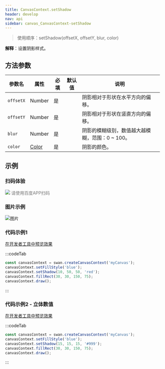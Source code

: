 ```yaml
---
title: CanvasContext.setShadow
header: develop
nav: api
sidebar: canvas_CanvasContext-setShadow
---
```


 

> 使用顺序：setShadow(offsetX, offsetY, blur, color)

**解释**：设置阴影样式。

 
## 方法参数

 

|参数名|属性|必填|默认值|说明|
|----|----|----|---|---|
| `offsetX`|Number|是|| 阴影相对于形状在水平方向的偏移。|
| `offsetY`|Number|是||阴影相对于形状在竖直方向的偏移。|
| `blur `|Number|是||阴影的模糊级别，数值越大越模糊，范围：0 ~ 100。 |
| `color`| [Color](/develop/api/canvas_color/) |是||阴影的颜色。 |
## 示例

 
### 扫码体验

<div class='scan-code-container'>
    <img src="https://b.bdstatic.com/miniapp/assets/images/doc_demo/pages_createCanvasContext.png" class="demo-qrcode-image" />
    <font color=#777 12px>请使用百度APP扫码</font>
</div>

###  图片示例  
![图片](../../../../img/api/canvas/setShadow.png)

### 代码示例1 

<a href="swanide://fragment/9e80840b183a93ec01b126abac5dd1a81573719669152" title="在开发者工具中预览效果" target="_self">在开发者工具中预览效果</a>

:::codeTab
```js
const canvasContext = swan.createCanvasContext('myCanvas');
canvasContext.setFillStyle('blue');
canvasContext.setShadow(10, 50, 50, 'red');
canvasContext.fillRect(30, 30, 150, 75);
canvasContext.draw();
```
:::
### 代码示例2 - 立体数值 

<a href="swanide://fragment/36f3d540b0ba078ac5017852b52bd11f1576351846639" title="在开发者工具中预览效果" target="_self">在开发者工具中预览效果</a>

:::codeTab
```js
const canvasContext = swan.createCanvasContext('myCanvas');
canvasContext.setFillStyle('blue');
canvasContext.setShadow(15, 15, 15, '#999');
canvasContext.fillRect(30, 30, 150, 75);
canvasContext.draw();
```
:::